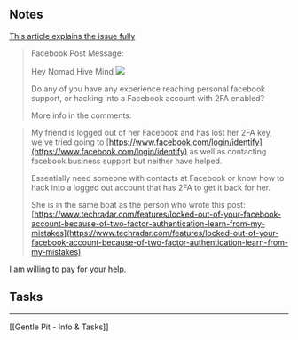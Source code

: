 ## Notes

[This article explains the issue fully](https://www.techradar.com/features/locked-out-of-your-facebook-account-because-of-two-factor-authentication-learn-from-my-mistakes)

> Facebook Post Message:  
>   
> Hey Nomad Hive Mind ![](https://static.xx.fbcdn.net/images/emoji.php/v9/t76/1/16/1f44b_1f3fc.png)
> 
> Do any of you have any experience reaching personal facebook support, or hacking into a Facebook account with 2FA enabled?
> 
> More info in the comments:

> My friend is logged out of her Facebook and has lost her 2FA key, we've tried going to [https://www.facebook.com/login/identify](https://www.facebook.com/login/identify) as well as contacting facebook business support but neither have helped.  
>   
> Essentially need someone with contacts at Facebook or know how to hack into a logged out account that has 2FA to get it back for her.  
> 
> She is in the same boat as the person who wrote this post: [https://www.techradar.com/features/locked-out-of-your-facebook-account-because-of-two-factor-authentication-learn-from-my-mistakes](https://www.techradar.com/features/locked-out-of-your-facebook-account-because-of-two-factor-authentication-learn-from-my-mistakes)

  
I am willing to pay for your help.  

## Tasks

---
[[Gentle Pit - Info & Tasks]]
